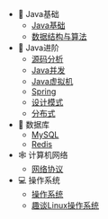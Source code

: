 <!-- * [🔥 面经](面经/美团) -->
* 🍵 Java基础
	* [Java基础](java/一些知识点)
	* [数据结构与算法](数据结构/排序)
* 🍵 Java进阶
	* [源码分析](源码分析/hello)
	* [Java并发](java并发/并发)
	* [Java虚拟机](虚拟机/尚硅谷复习视频)
	* [Spring](框架/Spring基础)
	* [设计模式](设计模式/设计模式)
	* [分布式](分布式/kafka)
* 🐛 数据库
    * [MySQL](MySQL/mysql)
    * [Redis](Redis/Redis)
* 🕸️ 计算机网络
	* [网络协议](计算机网络/面试题汇总)
* 💻 操作系统
	* [操作系统](操作系统/概述)
	* [趣谈Linux操作系统](趣谈操作系统/综述)

